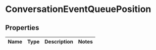 
# ConversationEventQueuePosition

## Properties
Name | Type | Description | Notes
------------ | ------------- | ------------- | -------------



